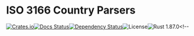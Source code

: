 # ISO 3166 Country Parsers

[![Crates.io][crate-image]][crate-link]<!--
-->[![Docs Status][docs-image]][docs-link]<!--
-->[![Dependency Status][deps-image]][deps-link]<!--
-->![License][license-image]<!--
-->![Rust 1.87.0][rustc-image]<!--

[license-image]: https://img.shields.io/github/license/jcape/iso3166?style=flat-square
[rustc-image]: https://img.shields.io/badge/rustc-1.87+-blue.svg?style=flat-square
[crate-image]: https://img.shields.io/crates/v/iso3166-parsers.svg?style=flat-square
[crate-link]: https://crates.io/crates/iso3166-parsers
[docs-image]: https://img.shields.io/docsrs/iso3166-parsers?style=flat-square
[docs-link]: https://docs.rs/crate/iso3166-parsers
[deps-image]: https://deps.rs/crate/iso3166-parsers/0.1.0/status.svg?style=flat-square
[deps-link]: https://deps.rs/crate/iso3166-parsers/0.1.0
